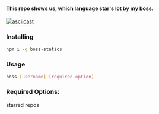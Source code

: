 #### This repo shows us, which language star's lot by my boss.

[![asciicast](https://asciinema.org/a/ejzz2ou99x7svorkwq1xh1zun.png)](https://asciinema.org/a/ejzz2ou99x7svorkwq1xh1zun)

### Installing

```bash
npm i -g boss-statics
```


### Usage
```bash
boss [username] [required-option]
```

### Required Options:
starred
repos
